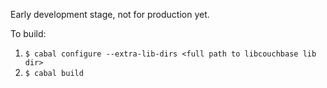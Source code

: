 Early development stage, not for production yet.

To build:
1. `$ cabal configure --extra-lib-dirs <full path to libcouchbase lib dir>`
1. `$ cabal build`
